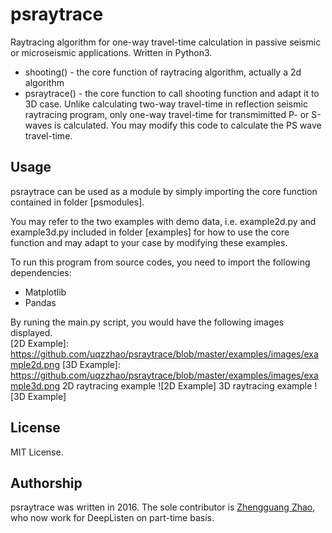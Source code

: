 # psraytrace
Raytracing algorithm for one-way travel-time calculation in passive seismic or microseismic applications. Written in Python3. 
* shooting() - the core function of raytracing algorithm, actually a 2d algorithm
* psraytrace() - the core function to call shooting function and adapt it to 3D case. Unlike calculating two-way travel-time in reflection seismic raytracing program, only one-way travel-time for transmimitted P- or S-waves is calculated. You may modify this code to calculate the PS wave travel-time.

## Usage
psraytrace can be used as a module by simply importing the core function contained in folder [psmodules]. 

You may refer to the two examples with demo data, i.e. example2d.py and example3d.py included in folder [examples] for how to use the core function and may adapt to your case by modifying these examples. 

To run this program from source codes, you need to import the following dependencies:
* Matplotlib
* Pandas

By runing the main.py script, you would have the following images displayed.  
[2D Example]: https://github.com/uqzzhao/psraytrace/blob/master/examples/images/example2d.png
[3D Example]: https://github.com/uqzzhao/psraytrace/blob/master/examples/images/example3d.png
2D raytracing example ![2D Example]
3D raytracing example ![3D Example] 


## License
MIT License.

## Authorship
psraytrace was written in 2016. The sole contributor is [Zhengguang Zhao](https://www.researchgate.net/profile/Zhengguang_Zhao2), who now work for DeepListen on part-time basis.
